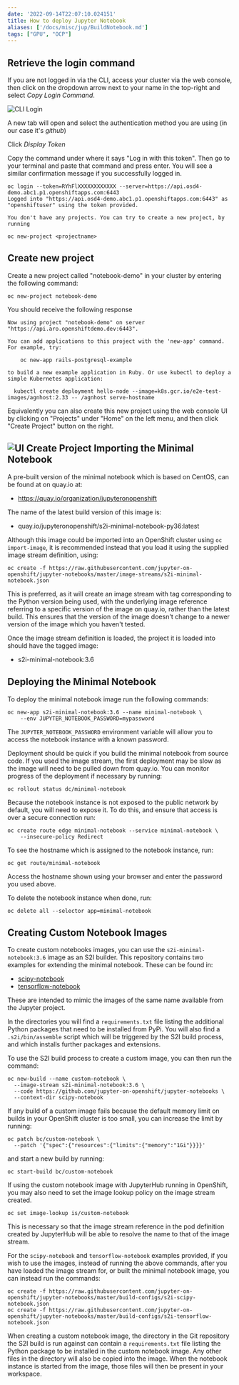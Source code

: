 ```yaml
---
date: '2022-09-14T22:07:10.024151'
title: How to deploy Jupyter Notebook
aliases: ['/docs/misc/jup/BuildNotebook.md']
tags: ["GPU", "OCP"]
---
```


Retrieve the login command
--------------------------

If you are not logged in via the CLI, access your cluster via the web console, then click on the dropdown arrow next to your name in the top-right and select *Copy Login Command*.

![CLI Login](/docs/misc/jup/images/2-cli-login.png)

A new tab will open and select the authentication method you are using (in our case it's *github*)

Click *Display Token*

Copy the command under where it says "Log in with this token". Then go to your terminal and paste that command and press enter.  You will see a similar confirmation message if you successfully logged in.

    oc login --token=RYhFlXXXXXXXXXXXX --server=https://api.osd4-demo.abc1.p1.openshiftapps.com:6443
    Logged into "https://api.osd4-demo.abc1.p1.openshiftapps.com:6443" as "openshiftuser" using the token provided.

    You don't have any projects. You can try to create a new project, by running

    oc new-project <projectname>

Create new project
------------------

Create a new project called "notebook-demo" in your cluster by entering the following command:

  ```
  oc new-project notebook-demo
  ```
  You should receive the following response

    Now using project "notebook-demo" on server "https://api.aro.openshiftdemo.dev:6443".

    You can add applications to this project with the 'new-app' command. For example, try:

        oc new-app rails-postgresql-example

    to build a new example application in Ruby. Or use kubectl to deploy a simple Kubernetes application:

      kubectl create deployment hello-node --image=k8s.gcr.io/e2e-test-images/agnhost:2.33 -- /agnhost serve-hostname

Equivalently you can also create this new project using the web console UI by clicking on "Projects" under "Home" on the left menu, and then click "Create Project" button on the right.

![UI Create Project](/docs/misc/jup/images/2-createnewproj.png)
Importing the Minimal Notebook
------------------------------

A pre-built version of the minimal notebook which is based on CentOS, can be found at on quay.io at:

* https://quay.io/organization/jupyteronopenshift

The name of the latest build version of this image is:

* quay.io/jupyteronopenshift/s2i-minimal-notebook-py36:latest

Although this image could be imported into an OpenShift cluster using ``oc import-image``, it is recommended instead that you load it using the supplied image stream definition, using:

```
oc create -f https://raw.githubusercontent.com/jupyter-on-openshift/jupyter-notebooks/master/image-streams/s2i-minimal-notebook.json
```

This is preferred, as it will create an image stream with tag corresponding to the Python version being used, with the underlying image reference referring to a specific version of the image on quay.io, rather than the latest build. This ensures that the version of the image doesn't change to a newer version of the image which you haven't tested.

Once the image stream definition is loaded, the project it is loaded into should have the tagged image:

* s2i-minimal-notebook:3.6

Deploying the Minimal Notebook
------------------------------

To deploy the minimal notebook image run the following commands:

```
oc new-app s2i-minimal-notebook:3.6 --name minimal-notebook \
    --env JUPYTER_NOTEBOOK_PASSWORD=mypassword
```

The ``JUPYTER_NOTEBOOK_PASSWORD`` environment variable will allow you to access the notebook instance with a known password.

Deployment should be quick if you build the minimal notebook from source code. If you used the image stream, the first deployment may be slow as the image will need to be pulled down from quay.io. You can monitor progress of the deployment if necessary by running:

```
oc rollout status dc/minimal-notebook
```

Because the notebook instance is not exposed to the public network by default, you will need to expose it. To do this, and ensure that access is over a secure connection run:

```
oc create route edge minimal-notebook --service minimal-notebook \
    --insecure-policy Redirect
```

To see the hostname which is assigned to the notebook instance, run:

```
oc get route/minimal-notebook
```

Access the hostname shown using your browser and enter the password you used above.

To delete the notebook instance when done, run:

```
oc delete all --selector app=minimal-notebook
```

Creating Custom Notebook Images
-------------------------------

To create custom notebooks images, you can use the ``s2i-minimal-notebook:3.6`` image as an S2I builder. This repository contains two examples for extending the minimal notebook. These can be found in:

* [scipy-notebook](https://github.com/jupyter-on-openshift/jupyter-notebooks/tree/develop/scipy-notebook)
* [tensorflow-notebook](https://github.com/jupyter-on-openshift/jupyter-notebooks/tree/develop/tensorflow-notebook)

These are intended to mimic the images of the same name available from the Jupyter project.

In the directories you will find a ``requirements.txt`` file listing the additional Python packages that need to be installed from PyPi. You will also find a ``.s2i/bin/assemble`` script which will be triggered by the S2I build process, and which installs further packages and extensions.

To use the S2I build process to create a custom image, you can then run the command:

```
oc new-build --name custom-notebook \
  --image-stream s2i-minimal-notebook:3.6 \
  --code https://github.com/jupyter-on-openshift/jupyter-notebooks \
  --context-dir scipy-notebook
```

If any build of a custom image fails because the default memory limit on builds in your OpenShift cluster is too small, you can increase the limit by running:

```
oc patch bc/custom-notebook \
  --patch '{"spec":{"resources":{"limits":{"memory":"1Gi"}}}}'
```

and start a new build by running:

```
oc start-build bc/custom-notebook
```

If using the custom notebook image with JupyterHub running in OpenShift, you may also need to set the image lookup policy on the image stream created.

```
oc set image-lookup is/custom-notebook
```

This is necessary so that the image stream reference in the pod definition created by JupyterHub will be able to resolve the name to that of the image stream.

For the ``scipy-notebook`` and ``tensorflow-notebook`` examples provided, if you wish to use the images, instead of running the above commands, after you have loaded the image stream for, or built the minimal notebook image, you can instead run the commands:

```
oc create -f https://raw.githubusercontent.com/jupyter-on-openshift/jupyter-notebooks/master/build-configs/s2i-scipy-notebook.json
oc create -f https://raw.githubusercontent.com/jupyter-on-openshift/jupyter-notebooks/master/build-configs/s2i-tensorflow-notebook.json
```

When creating a custom notebook image, the directory in the Git repository the S2I build is run against can contain a ``requirements.txt`` file listing the Python package to be installed in the custom notebook image. Any other files in the directory will also be copied into the image. When the notebook instance is started from the image, those files will then be present in your workspace.
